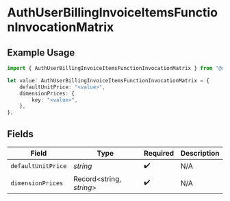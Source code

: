 # AuthUserBillingInvoiceItemsFunctionInvocationMatrix

## Example Usage

```typescript
import { AuthUserBillingInvoiceItemsFunctionInvocationMatrix } from "@simplesagar/vercel/models/authuser.js";

let value: AuthUserBillingInvoiceItemsFunctionInvocationMatrix = {
    defaultUnitPrice: "<value>",
    dimensionPrices: {
        key: "<value>",
    },
};
```

## Fields

| Field                    | Type                     | Required                 | Description              |
| ------------------------ | ------------------------ | ------------------------ | ------------------------ |
| `defaultUnitPrice`       | *string*                 | :heavy_check_mark:       | N/A                      |
| `dimensionPrices`        | Record<string, *string*> | :heavy_check_mark:       | N/A                      |